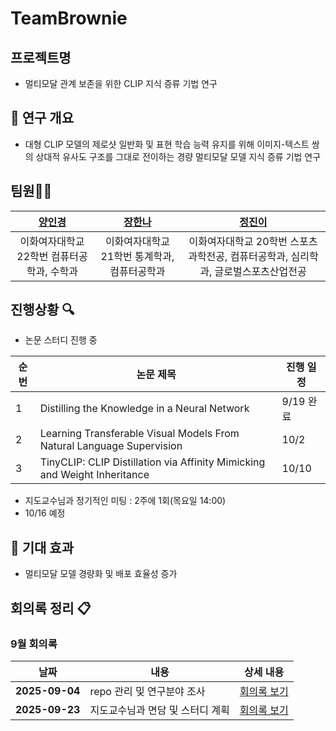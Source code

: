 # TeamBrownie

## 프로젝트명
- 멀티모달 관계 보존을 위한 CLIP 지식 증류 기법 연구

## 📝 연구 개요
- 대형 CLIP 모델의 제로샷 일반화 및 표현 학습 능력 유지를 위해 이미지-텍스트 쌍의 상대적 유사도 구조를 그대로 전이하는 경량 멀티모달 모델 지식 증류 기법 연구

## 팀원👩‍💻

|[양인경](https://github.com/Rosieyang01)|[장한나](https://github.com/Hanna07111)|[정진이](https://github.com/Jeannie159)|
|:--:|:--:|:--:|
|이화여자대학교 22학번 컴퓨터공학과, 수학과|이화여자대학교 21학번 통계학과, 컴퓨터공학과|이화여자대학교 20학번 스포츠과학전공, 컴퓨터공학과, 심리학과, 글로벌스포츠산업전공|

## 진행상황 🔍
- 논문 스터디 진행 중

| 순번       | 논문 제목                                               | 진행 일정  |
|------------|----------------------------------------------------|------------|
| 1 | Distilling the Knowledge in a Neural Network            | 9/19 완료 |
| 2 | Learning Transferable Visual Models From Natural Language Supervision   | 10/2 |
| 3 | TinyCLIP: CLIP Distillation via Affinity Mimicking and Weight Inheritance   | 10/10 |

- 지도교수님과 정기적인 미팅 : 2주에 1회(목요일 14:00)
-   10/16 예정



## 🚀 기대 효과
- 멀티모달 모델 경량화 및 배포 효율성 증가


## 회의록 정리 📋



### 9월 회의록

| 날짜       | 내용                                               | 상세 내용  |
|------------|----------------------------------------------------|------------|
| **2025-09-04** | repo 관리 및 연구분야 조사                     | [회의록 보기](https://funky-nut-70f.notion.site/264c99778d8280f58de3d0839d9aaf0c?source=copy_link) |
| **2025-09-23** | 지도교수님과 면담 및 스터디 계획                 | [회의록 보기](https://funky-nut-70f.notion.site/9-23-277c99778d8280f48f88e2fbb20540a8?source=copy_link) |

